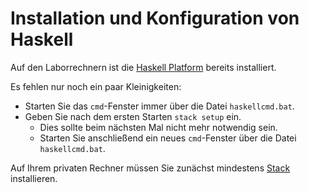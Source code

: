# Installation und Konfiguration von Haskell

Auf den Laborrechnern ist die [Haskell Platform](https://www.haskell.org/platform/) bereits installiert.

Es fehlen nur noch ein paar Kleinigkeiten:

-   Starten Sie das `cmd`-Fenster immer über die Datei `haskellcmd.bat`.
-   Geben Sie nach dem ersten Starten `stack setup` ein.
    -   Dies sollte beim nächsten Mal nicht mehr notwendig sein.
    -   Starten Sie anschließend ein neues `cmd`-Fenster über die Datei `haskellcmd.bat`.

Auf Ihrem privaten Rechner müssen Sie zunächst mindestens [Stack](https://www.haskell.org/downloads) installieren.
